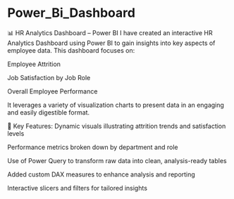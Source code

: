 # Power_Bi_Dashboard
📊 HR Analytics Dashboard – Power BI
I have created an interactive HR Analytics Dashboard using Power BI to gain insights into key aspects of employee data. This dashboard focuses on:

Employee Attrition

Job Satisfaction by Job Role

Overall Employee Performance

It leverages a variety of visualization charts to present data in an engaging and easily digestible format.

🔧 Key Features:
Dynamic visuals illustrating attrition trends and satisfaction levels

Performance metrics broken down by department and role

Use of Power Query to transform raw data into clean, analysis-ready tables

Added custom DAX measures to enhance analysis and reporting

Interactive slicers and filters for tailored insights
